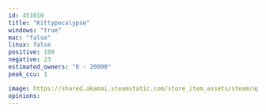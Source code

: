 ```yaml
---
id: 451010
title: "Kittypocalypse"
windows: "true"
mac: "false"
linux: false
positive: 180
negative: 23
estimated_owners: "0 - 20000"
peak_ccu: 1

image: https://shared.akamai.steamstatic.com/store_item_assets/steam/apps/451010/header.jpg?t=1727421999
opinions:
---
```

